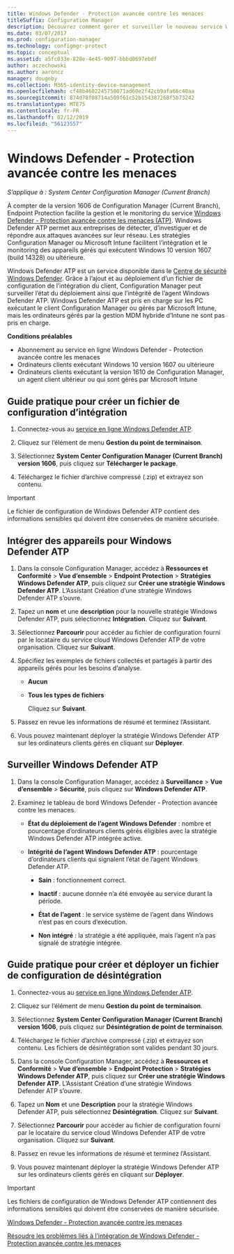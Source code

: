 ```yaml
---
title: Windows Defender - Protection avancée contre les menaces
titleSuffix: Configuration Manager
description: Découvrez comment gérer et surveiller le nouveau service Windows Defender - Protection avancée contre les menaces qui aide les entreprises à contrer les attaques avancées.
ms.date: 03/07/2017
ms.prod: configuration-manager
ms.technology: configmgr-protect
ms.topic: conceptual
ms.assetid: a5fc033e-828e-4e45-9097-bbbd0697ebdf
author: aczechowski
ms.author: aaroncz
manager: dougeby
ms.collection: M365-identity-device-management
ms.openlocfilehash: cf48b4602245750071ad60e2f42cb9afa66c40aa
ms.sourcegitcommit: 874d78f08714a509f61c52b154387268f5b73242
ms.translationtype: MTE75
ms.contentlocale: fr-FR
ms.lasthandoff: 02/12/2019
ms.locfileid: "56123557"
---
```

# <a name="windows-defender-advanced-threat-protection"></a>Windows Defender - Protection avancée contre les menaces

*S’applique à : System Center Configuration Manager (Current Branch)*

À compter de la version 1606 de Configuration Manager (Current Branch), Endpoint Protection facilite la gestion et le monitoring du service [Windows Defender - Protection avancée contre les menaces (ATP)](http://aka.ms/technet-wdatp). Windows Defender ATP permet aux entreprises de détecter, d’investiguer et de répondre aux attaques avancées sur leur réseau.  Les stratégies Configuration Manager ou Microsoft Intune facilitent l’intégration et le monitoring des appareils gérés qui exécutent Windows 10 version 1607 (build 14328) ou ultérieure.

Windows Defender ATP est un service disponible dans le [Centre de sécurité Windows Defender](https://securitycenter.windows.com). Grâce à l’ajout et au déploiement d’un fichier de configuration de l’intégration du client, Configuration Manager peut surveiller l’état du déploiement ainsi que l’intégrité de l’agent Windows Defender ATP. Windows Defender ATP est pris en charge sur les PC exécutant le client Configuration Manager ou gérés par Microsoft Intune, mais les ordinateurs gérés par la gestion MDM hybride d’Intune ne sont pas pris en charge.

 **Conditions préalables**  

-   Abonnement au service en ligne Windows Defender - Protection avancée contre les menaces  
-   Ordinateurs clients exécutant Windows 10 version 1607 ou ultérieure  
-   Ordinateurs clients exécutant la version 1610 de Configuration Manager, un agent client ultérieur ou qui sont gérés par Microsoft Intune

## <a name="how-to-create-an-onboarding-configuration-file"></a>Guide pratique pour créer un fichier de configuration d’intégration  

 1.  Connectez-vous au [service en ligne Windows Defender ATP](https://securitycenter.windows.com/).   

 2.  Cliquez sur l’élément de menu **Gestion du point de terminaison**.  

 3.  Sélectionnez **System Center Configuration Manager (Current Branch) version 1606**, puis cliquez sur **Télécharger le package**.  

 4.  Téléchargez le fichier d’archive compressé (.zip) et extrayez son contenu.

> [!IMPORTANT]
> Le fichier de configuration de Windows Defender ATP contient des informations sensibles qui doivent être conservées de manière sécurisée.

## <a name="onboard-devices-for-windows-defender-atp"></a>Intégrer des appareils pour Windows Defender ATP  

1. Dans la console Configuration Manager, accédez à **Ressources et Conformité** > **Vue d’ensemble** > **Endpoint Protection** > **Stratégies Windows Defender ATP**, puis cliquez sur **Créer une stratégie Windows Defender ATP**. L’Assistant Création d’une stratégie Windows Defender ATP s’ouvre.  

2. Tapez un **nom** et une **description** pour la nouvelle stratégie Windows Defender ATP, puis sélectionnez **Intégration**. Cliquez sur **Suivant**.  

3. Sélectionnez **Parcourir** pour accéder au fichier de configuration fourni par le locataire du service cloud Windows Defender ATP de votre organisation. Cliquez sur **Suivant**.  

4. Spécifiez les exemples de fichiers collectés et partagés à partir des appareils gérés pour les besoins d’analyse.  

   - **Aucun**   

   - **Tous les types de fichiers**  

     Cliquez sur **Suivant**.  

5. Passez en revue les informations de résumé et terminez l’Assistant.  

6. Vous pouvez maintenant déployer la stratégie Windows Defender ATP sur les ordinateurs clients gérés en cliquant sur **Déployer**.  

## <a name="monitor-windows-defender-atp"></a>Surveiller Windows Defender ATP  

1.  Dans la console Configuration Manager, accédez à **Surveillance** > **Vue d’ensemble** > **Sécurité**, puis cliquez sur **Windows Defender ATP**.  

2.  Examinez le tableau de bord Windows Defender - Protection avancée contre les menaces.  

    -   **État du déploiement de l’agent Windows Defender** : nombre et pourcentage d’ordinateurs clients gérés éligibles avec la stratégie Windows Defender ATP intégrée active.  

    -   **Intégrité de l’agent Windows Defender ATP** : pourcentage d’ordinateurs clients qui signalent l’état de l’agent Windows Defender ATP.  

        -   **Sain** : fonctionnement correct.  

        -   **Inactif** : aucune donnée n’a été envoyée au service durant la période.  

        -   **État de l’agent** : le service système de l’agent dans Windows n’est pas en cours d’exécution.  

        -   **Non intégré** : la stratégie a été appliquée, mais l’agent n’a pas signalé de stratégie intégrée.  


## <a name="how-to-create-and-deploy-an-offboarding-configuration-file"></a>Guide pratique pour créer et déployer un fichier de configuration de désintégration  

1.  Connectez-vous au [service en ligne Windows Defender ATP](https://securitycenter.windows.com/).   

2.  Cliquez sur l’élément de menu **Gestion du point de terminaison**.  

3.  Sélectionnez **System Center Configuration Manager (Current Branch) version 1606**, puis cliquez sur **Désintégration de point de terminaison**.  

4.  Téléchargez le fichier d’archive compressé (.zip) et extrayez son contenu. Les fichiers de désintégration sont valides pendant 30 jours.

5.  Dans la console Configuration Manager, accédez à **Ressources et Conformité** > **Vue d’ensemble** > **Endpoint Protection** > **Stratégies Windows Defender ATP**, puis cliquez sur **Créer une stratégie Windows Defender ATP**. L’Assistant Création d’une stratégie Windows Defender ATP s’ouvre.  

6.  Tapez un **Nom** et une **Description** pour la stratégie Windows Defender ATP, puis sélectionnez **Désintégration**. Cliquez sur **Suivant**.  

7.  Sélectionnez **Parcourir** pour accéder au fichier de configuration fourni par le locataire du service cloud Windows Defender ATP de votre organisation. Cliquez sur **Suivant**.  

8.  Passez en revue les informations de résumé et terminez l’Assistant.  

9.  Vous pouvez maintenant déployer la stratégie Windows Defender ATP sur les ordinateurs clients gérés en cliquant sur **Déployer**.  

> [!IMPORTANT]
> Les fichiers de configuration de Windows Defender ATP contiennent des informations sensibles qui doivent être conservées de manière sécurisée.

[Windows Defender - Protection avancée contre les menaces](https://technet.microsoft.com/itpro/windows/keep-secure/windows-defender-advanced-threat-protection)

[Résoudre les problèmes liés à l’intégration de Windows Defender - Protection avancée contre les menaces](https://technet.microsoft.com/itpro/windows/keep-secure/troubleshoot-onboarding-windows-defender-advanced-threat-protection)
